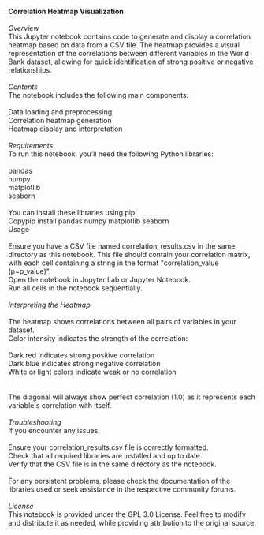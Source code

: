 **Correlation Heatmap Visualization**<br>
<br>
*Overview*<br>
This Jupyter notebook contains code to generate and display a correlation heatmap based on data from a CSV file. The heatmap provides a visual representation of the correlations between different variables in the World Bank dataset, allowing for quick identification of strong positive or negative relationships.<br>
<br>
*Contents*<br>
The notebook includes the following main components:<br>
<br>
Data loading and preprocessing<br>
Correlation heatmap generation<br>
Heatmap display and interpretation<br>
<br>
*Requirements*<br>
To run this notebook, you'll need the following Python libraries:<br>
<br>
pandas<br>
numpy<br>
matplotlib<br>
seaborn<br>
<br>
You can install these libraries using pip:<br>
Copypip install pandas numpy matplotlib seaborn<br>
Usage<br>
<br>
Ensure you have a CSV file named correlation_results.csv in the same directory as this notebook. This file should contain your correlation matrix, with each cell containing a string in the format "correlation_value (p=p_value)".<br>
Open the notebook in Jupyter Lab or Jupyter Notebook.<br>
Run all cells in the notebook sequentially.<br>
<br>
*Interpreting the Heatmap*<br>
<br>
The heatmap shows correlations between all pairs of variables in your dataset.<br>
Color intensity indicates the strength of the correlation:<br>
<br>
Dark red indicates strong positive correlation<br>
Dark blue indicates strong negative correlation<br>
White or light colors indicate weak or no correlation<br>
<br>
<br>
The diagonal will always show perfect correlation (1.0) as it represents each variable's correlation with itself.<br>
<br>
*Troubleshooting*<br>
If you encounter any issues:<br>
<br>
Ensure your correlation_results.csv file is correctly formatted.<br>
Check that all required libraries are installed and up to date.<br>
Verify that the CSV file is in the same directory as the notebook.<br>
<br>
For any persistent problems, please check the documentation of the libraries used or seek assistance in the respective community forums.<br>
<br>
*License*<br>
This notebook is provided under the GPL 3.0 License. Feel free to modify and distribute it as needed, while providing attribution to the original source.<br>
